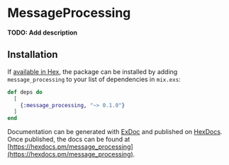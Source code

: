 # MessageProcessing

**TODO: Add description**

## Installation

If [available in Hex](https://hex.pm/docs/publish), the package can be installed
by adding `message_processing` to your list of dependencies in `mix.exs`:

```elixir
def deps do
  [
    {:message_processing, "~> 0.1.0"}
  ]
end
```

Documentation can be generated with [ExDoc](https://github.com/elixir-lang/ex_doc)
and published on [HexDocs](https://hexdocs.pm). Once published, the docs can
be found at [https://hexdocs.pm/message_processing](https://hexdocs.pm/message_processing).

